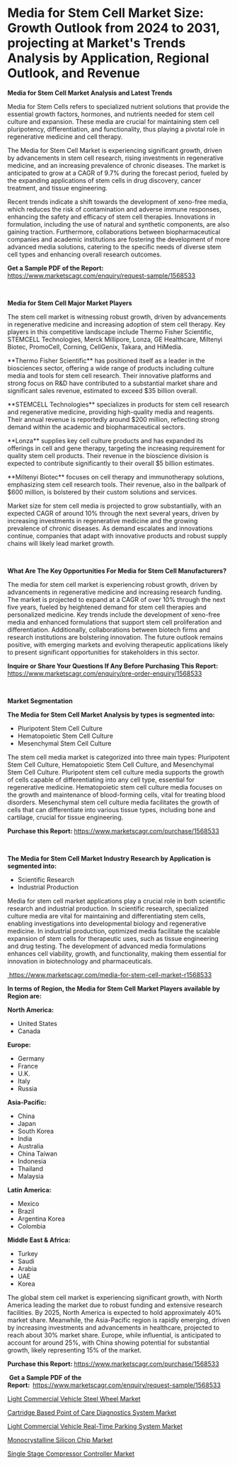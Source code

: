 <p><h1>Media for Stem Cell Market Size: Growth Outlook from 2024 to 2031, projecting at Market's Trends Analysis by Application, Regional Outlook, and Revenue</h1></p><p><strong>Media for Stem Cell Market Analysis and Latest Trends</strong></p>
<p><p>Media for Stem Cells refers to specialized nutrient solutions that provide the essential growth factors, hormones, and nutrients needed for stem cell culture and expansion. These media are crucial for maintaining stem cell pluripotency, differentiation, and functionality, thus playing a pivotal role in regenerative medicine and cell therapy.</p><p>The Media for Stem Cell Market is experiencing significant growth, driven by advancements in stem cell research, rising investments in regenerative medicine, and an increasing prevalence of chronic diseases. The market is anticipated to grow at a CAGR of 9.7% during the forecast period, fueled by the expanding applications of stem cells in drug discovery, cancer treatment, and tissue engineering.</p><p>Recent trends indicate a shift towards the development of xeno-free media, which reduces the risk of contamination and adverse immune responses, enhancing the safety and efficacy of stem cell therapies. Innovations in formulation, including the use of natural and synthetic components, are also gaining traction. Furthermore, collaborations between biopharmaceutical companies and academic institutions are fostering the development of more advanced media solutions, catering to the specific needs of diverse stem cell types and enhancing overall research outcomes.</p></p>
<p><strong>Get a Sample PDF of the Report:&nbsp;</strong> <a href="https://www.marketscagr.com/enquiry/request-sample/1568533?utm_campaign=1436&utm_medium=2&utm_source=Github&utm_content=ia&utm_term=14102024&utm_id=media-for-stem-cell">https://www.marketscagr.com/enquiry/request-sample/1568533</a></p>
<p>&nbsp;</p>
<p><strong>Media for Stem Cell Major Market Players</strong></p>
<p><p>The stem cell market is witnessing robust growth, driven by advancements in regenerative medicine and increasing adoption of stem cell therapy. Key players in this competitive landscape include Thermo Fisher Scientific, STEMCELL Technologies, Merck Millipore, Lonza, GE Healthcare, Miltenyi Biotec, PromoCell, Corning, CellGenix, Takara, and HiMedia.</p><p>**Thermo Fisher Scientific** has positioned itself as a leader in the biosciences sector, offering a wide range of products including culture media and tools for stem cell research. Their innovative platforms and strong focus on R&D have contributed to a substantial market share and significant sales revenue, estimated to exceed $35 billion overall.</p><p>**STEMCELL Technologies** specializes in products for stem cell research and regenerative medicine, providing high-quality media and reagents. Their annual revenue is reportedly around $200 million, reflecting strong demand within the academic and biopharmaceutical sectors.</p><p>**Lonza** supplies key cell culture products and has expanded its offerings in cell and gene therapy, targeting the increasing requirement for quality stem cell products. Their revenue in the bioscience division is expected to contribute significantly to their overall $5 billion estimates.</p><p>**Miltenyi Biotec** focuses on cell therapy and immunotherapy solutions, emphasizing stem cell research tools. Their revenue, also in the ballpark of $600 million, is bolstered by their custom solutions and services.</p><p>Market size for stem cell media is projected to grow substantially, with an expected CAGR of around 10% through the next several years, driven by increasing investments in regenerative medicine and the growing prevalence of chronic diseases. As demand escalates and innovations continue, companies that adapt with innovative products and robust supply chains will likely lead market growth.</p></p>
<p>&nbsp;</p>
<p><strong>What Are The Key Opportunities For Media for Stem Cell Manufacturers?</strong></p>
<p><p>The media for stem cell market is experiencing robust growth, driven by advancements in regenerative medicine and increasing research funding. The market is projected to expand at a CAGR of over 10% through the next five years, fueled by heightened demand for stem cell therapies and personalized medicine. Key trends include the development of xeno-free media and enhanced formulations that support stem cell proliferation and differentiation. Additionally, collaborations between biotech firms and research institutions are bolstering innovation. The future outlook remains positive, with emerging markets and evolving therapeutic applications likely to present significant opportunities for stakeholders in this sector.</p></p>
<p><strong>Inquire or Share Your Questions If Any Before Purchasing This Report:</strong> <a href="https://www.marketscagr.com/enquiry/pre-order-enquiry/1568533?utm_campaign=1436&utm_medium=2&utm_source=Github&utm_content=ia&utm_term=14102024&utm_id=media-for-stem-cell">https://www.marketscagr.com/enquiry/pre-order-enquiry/1568533</a></p>
<p>&nbsp;</p>
<p><strong>Market Segmentation</strong></p>
<p><strong>The Media for Stem Cell Market Analysis by types is segmented into:</strong></p>
<p><ul><li>Pluripotent Stem Cell Culture</li><li>Hematopoietic Stem Cell Culture</li><li>Mesenchymal Stem Cell Culture</li></ul></p>
<p><p>The stem cell media market is categorized into three main types: Pluripotent Stem Cell Culture, Hematopoietic Stem Cell Culture, and Mesenchymal Stem Cell Culture. Pluripotent stem cell culture media supports the growth of cells capable of differentiating into any cell type, essential for regenerative medicine. Hematopoietic stem cell culture media focuses on the growth and maintenance of blood-forming cells, vital for treating blood disorders. Mesenchymal stem cell culture media facilitates the growth of cells that can differentiate into various tissue types, including bone and cartilage, crucial for tissue engineering.</p></p>
<p><strong>Purchase this Report:&nbsp;</strong><a href="https://www.marketscagr.com/purchase/1568533?utm_campaign=1436&utm_medium=2&utm_source=Github&utm_content=ia&utm_term=14102024&utm_id=media-for-stem-cell">https://www.marketscagr.com/purchase/1568533</a></p>
<p>&nbsp;</p>
<p><strong>The Media for Stem Cell Market Industry Research by Application is segmented into:</strong></p>
<p><ul><li>Scientific Research</li><li>Industrial Production</li></ul></p>
<p><p>Media for stem cell market applications play a crucial role in both scientific research and industrial production. In scientific research, specialized culture media are vital for maintaining and differentiating stem cells, enabling investigations into developmental biology and regenerative medicine. In industrial production, optimized media facilitate the scalable expansion of stem cells for therapeutic uses, such as tissue engineering and drug testing. The development of advanced media formulations enhances cell viability, growth, and functionality, making them essential for innovation in biotechnology and pharmaceuticals.</p></p>
<p><a href="https://www.marketscagr.com/media-for-stem-cell-market-r1568533?utm_campaign=1436&utm_medium=2&utm_source=Github&utm_content=ia&utm_term=14102024&utm_id=media-for-stem-cell">&nbsp;https://www.marketscagr.com/media-for-stem-cell-market-r1568533</a></p>
<p><strong>In terms of Region, the Media for Stem Cell Market Players available by Region are:</strong></p>
<p>
    <p> <strong> North America: </strong>
        <ul>
            <li>United States</li>
            <li>Canada</li>
        </ul>
        </p> 
    <p> <strong> Europe: </strong>
        <ul>
            <li>Germany</li>
            <li>France</li>
            <li>U.K.</li>
            <li>Italy</li>
            <li>Russia</li>
        </ul>
        </p> 
    <p> <strong> Asia-Pacific: </strong>
        <ul>
            <li>China</li>
            <li>Japan</li>
            <li>South Korea</li>
            <li>India</li>
            <li>Australia</li>
            <li>China Taiwan</li>
            <li>Indonesia</li>
            <li>Thailand</li>
            <li>Malaysia</li>
        </ul>
        </p> 
    <p> <strong> Latin America: </strong>
        <ul>
            <li>Mexico</li>
            <li>Brazil</li>
            <li>Argentina Korea</li>
            <li>Colombia</li>
        </ul>
        </p> 
    <p> <strong> Middle East & Africa: </strong>
        <ul>
            <li>Turkey</li>
            <li>Saudi</li>
            <li>Arabia</li>
            <li>UAE</li>
            <li>Korea</li>
        </ul>
    </p>
    </p>
<p><p>The global stem cell market is experiencing significant growth, with North America leading the market due to robust funding and extensive research facilities. By 2025, North America is expected to hold approximately 40% market share. Meanwhile, the Asia-Pacific region is rapidly emerging, driven by increasing investments and advancements in healthcare, projected to reach about 30% market share. Europe, while influential, is anticipated to account for around 25%, with China showing potential for substantial growth, likely representing 15% of the market.</p></p>
<p><strong>Purchase this Report: </strong><a href="https://www.marketscagr.com/purchase/1568533?utm_campaign=1436&utm_medium=2&utm_source=Github&utm_content=ia&utm_term=14102024&utm_id=media-for-stem-cell">https://www.marketscagr.com/purchase/1568533</a></p>
<p>&nbsp;<strong>Get a Sample PDF of the Report:&nbsp;&nbsp;</strong><a href="https://www.marketscagr.com/enquiry/request-sample/1568533?utm_campaign=1436&utm_medium=2&utm_source=Github&utm_content=ia&utm_term=14102024&utm_id=media-for-stem-cell">https://www.marketscagr.com/enquiry/request-sample/1568533</a></p>
<p><strong></strong></p>
<p><p><a href="https://www.linkedin.com/pulse/light-commercial-vehicle-steel-wheel-market-trends-analysis-4i6ve?utm_campaign=1436&utm_medium=2&utm_source=Github&utm_content=ia&utm_term=14102024&utm_id=media-for-stem-cell">Light Commercial Vehicle Steel Wheel Market</a></p><p><a href="https://github.com/ChiragRP21/Market-Research-Report-List-6/blob/main/cartridge-based-point-of-care-diagnostics-system-market.md?utm_campaign=1436&utm_medium=2&utm_source=Github&utm_content=ia&utm_term=14102024&utm_id=media-for-stem-cell">Cartridge Based Point of Care Diagnostics System Market</a></p><p><a href="https://www.linkedin.com/pulse/light-commercial-vehicle-real-time-parking-system-market-itwyc?trk=public_post_embed_feed-article-content&utm_campaign=1436&utm_medium=2&utm_source=Github&utm_content=ia&utm_term=14102024&utm_id=media-for-stem-cell">Light Commercial Vehicle Real-Time Parking System Market</a></p><p><a href="https://www.linkedin.com/pulse/monocrystalline-silicon-chip-market-share-size-trends-2kayc?trk=public_post_embed_feed-article-content&utm_campaign=1436&utm_medium=2&utm_source=Github&utm_content=ia&utm_term=14102024&utm_id=media-for-stem-cell">Monocrystalline Silicon Chip Market</a></p><p><a href="https://www.linkedin.com/pulse/single-stage-compressor-controller-market-research-report-exploring-lka6c?trk=public_post_embed_feed-article-content&utm_campaign=1436&utm_medium=2&utm_source=Github&utm_content=ia&utm_term=14102024&utm_id=media-for-stem-cell">Single Stage Compressor Controller Market</a></p></p>